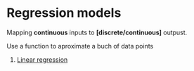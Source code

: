 # Regression models

Mapping **continuous** inputs to **[discrete/continuous]** outpust.

Use a function to aproximate a buch of data points



 1. [Linear regression](https://github.com/javiabellan/machine-learning/blob/master/regression/linear-regression)
